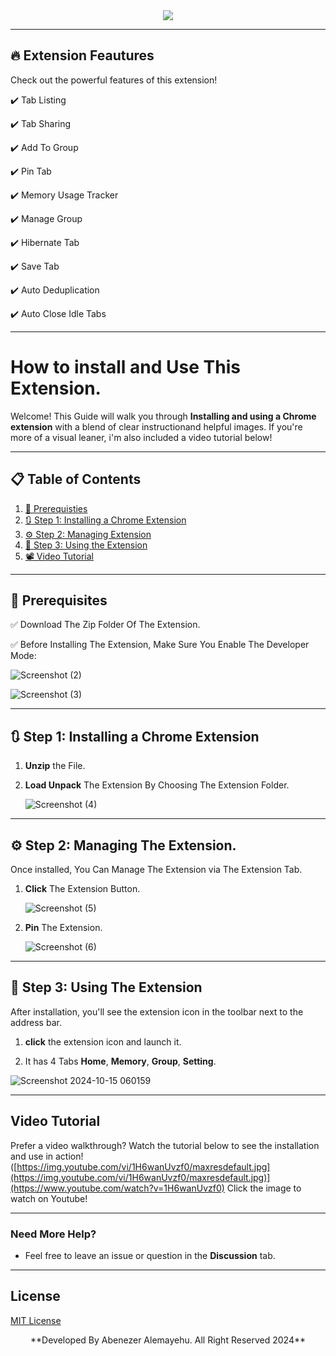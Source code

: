 <div align="center">
  <img src="https://github.com/user-attachments/assets/347468ac-1a79-49e9-b2b8-51bf3168f91b">
</div>

---

## 🔥 Extension Feautures

Check out the powerful features of this extension!

✔️ Tab Listing 

✔️ Tab Sharing 

✔️ Add To Group

✔️ Pin Tab 

✔️ Memory Usage Tracker

✔️ Manage Group

✔️ Hibernate Tab

✔️ Save Tab

✔️ Auto Deduplication 

✔️ Auto Close Idle Tabs

---

# How to install and Use This Extension.

Welcome! This Guide will walk you through **Installing and using a Chrome extension** with a blend of clear instructionand helpful images. If you're more of a visual leaner, i'm also included a video tutorial below!

---

## 📋 Table of Contents
1. [🔧 Prerequisties](#prerequisites)
2. [🔃 Step 1: Installing a Chrome Extension](#step-1-installing-a-chrome-extension)
3. [⚙️ Step 2: Managing Extension](#step-2-managing-extension)
4. [🚀 Step 3: Using the Extension](#step-3-using-the-extension)
5. [📽️ Video Tutorial](#video-tutorial)


---

## 🔧 Prerequisites

✅ Download The Zip Folder Of The Extension.

✅ Before Installing The Extension, Make Sure You Enable The Developer Mode:

![Screenshot (2)](https://github.com/user-attachments/assets/5774e762-2ee4-4b36-bdc8-e6a05ed70ede)

![Screenshot (3)](https://github.com/user-attachments/assets/38252c27-16c6-48df-848a-1187da78a7a6)


---

## 🔃 Step 1: Installing a Chrome Extension

1. **Unzip** the File.
  
2. **Load Unpack** The Extension By Choosing The Extension Folder.
   
   ![Screenshot (4)](https://github.com/user-attachments/assets/ce4ded1b-4986-43b5-8a11-644f9b35a7c8)


---

## ⚙️ Step 2: Managing The Extension.
Once installed, You Can Manage The Extension via The Extension Tab.

1. **Click** The Extension Button.
   
   ![Screenshot (5)](https://github.com/user-attachments/assets/9bc90c61-1851-48e9-91b2-31e040dd85b2)

2. **Pin** The Extension.
   
   ![Screenshot (6)](https://github.com/user-attachments/assets/be39c28e-f221-4a51-9911-a441124c2423)

---

## 🚀 Step 3: Using The Extension
After installation, you'll see the extension icon in the toolbar next to the address bar.

1. **click** the extension icon and launch it.

2. It has 4 Tabs **Home**, **Memory**, **Group**, **Setting**.
   
  ![Screenshot 2024-10-15 060159](https://github.com/user-attachments/assets/1c9328d6-a014-4728-aeaa-2d4a5a75404a)


---

## Video Tutorial
Prefer a video walkthrough? Watch the tutorial below to see the installation and use in action!
([https://img.youtube.com/vi/1H6wanUvzf0/maxresdefault.jpg](https://img.youtube.com/vi/1H6wanUvzf0/maxresdefault.jpg)](https://www.youtube.com/watch?v=1H6wanUvzf0)
Click the image to watch on Youtube!

---

### Need More Help?

- Feel free to leave an issue or question in the **Discussion** tab.

---

## License

[MIT License](https://opensource.org/licenses/MIT)

<div align="center">
  **Developed By Abenezer Alemayehu. All Right Reserved 2024**
</div>
